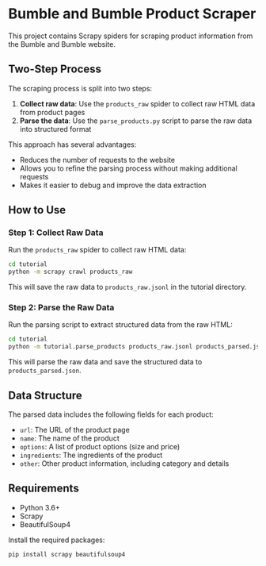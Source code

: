 # Bumble and Bumble Product Scraper

This project contains Scrapy spiders for scraping product information from the Bumble and Bumble website.

## Two-Step Process

The scraping process is split into two steps:

1. **Collect raw data**: Use the `products_raw` spider to collect raw HTML data from product pages
2. **Parse the data**: Use the `parse_products.py` script to parse the raw data into structured format

This approach has several advantages:
- Reduces the number of requests to the website
- Allows you to refine the parsing process without making additional requests
- Makes it easier to debug and improve the data extraction

## How to Use

### Step 1: Collect Raw Data

Run the `products_raw` spider to collect raw HTML data:

```bash
cd tutorial
python -m scrapy crawl products_raw
```

This will save the raw data to `products_raw.jsonl` in the tutorial directory.

### Step 2: Parse the Raw Data

Run the parsing script to extract structured data from the raw HTML:

```bash
cd tutorial
python -m tutorial.parse_products products_raw.jsonl products_parsed.json
```

This will parse the raw data and save the structured data to `products_parsed.json`.

## Data Structure

The parsed data includes the following fields for each product:

- `url`: The URL of the product page
- `name`: The name of the product
- `options`: A list of product options (size and price)
- `ingredients`: The ingredients of the product
- `other`: Other product information, including category and details

## Requirements

- Python 3.6+
- Scrapy
- BeautifulSoup4

Install the required packages:

```bash
pip install scrapy beautifulsoup4
```
